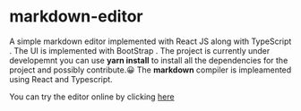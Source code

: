 # markdown-editor
A simple markdown editor implemented with React JS along with TypeScript . The UI is implemented with BootStrap .
The project is currently under developemnt you can use **yarn install** to install all the dependencies for the project and possibly contribute.😀
The **markdown** compiler is impleamented using React and Typescript.

You can try the editor online by clicking [here](https://kind-swanson-1daeb2.netlify.app/)
